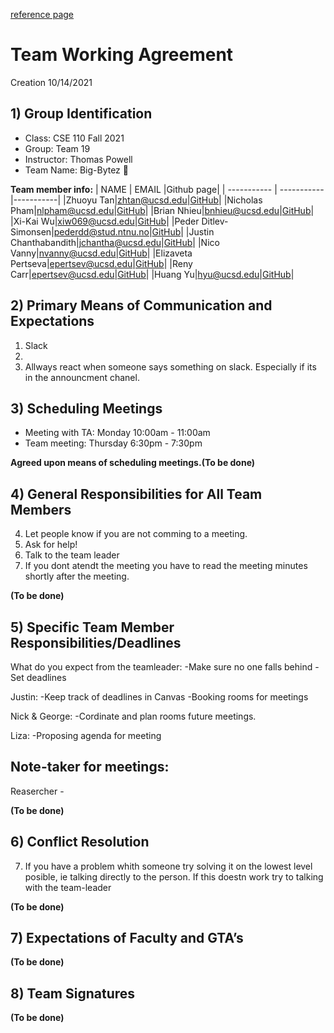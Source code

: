 [reference page](https://ohiostate.pressbooks.pub/feptechcomm/chapter/7-project-communications/)

# Team Working Agreement #
Creation 10/14/2021
<br>
## 1) Group Identification ##
- Class: CSE 110 Fall 2021
- Group: Team 19
- Instructor: Thomas  Powell 
- Team Name: Big-Bytez 🍔

**Team member info:**
| NAME        | EMAIL       |Github page|
| ----------- | ----------- |-----------|
|Zhuoyu Tan|zhtan@ucsd.edu|[GitHub](https://github.com/Big-Bytez/cse110-fa21-group19/blob/main/admin/georgetanUCSD)|
|Nicholas Pham|nlpham@ucsd.edu|[GitHub](https://github.com/nlpham)|
|Brian Nhieu|bnhieu@ucsd.edu|[GitHub](https://github.com/nhieubrian)|
|Xi-Kai Wu|xiw069@ucsd.edu|[GitHub](https://github.com/skaiwu)|
|Peder Ditlev-Simonsen|pederdd@stud.ntnu.no|[GitHub](https://github.com/PederDDS/This-is-me/blob/newBranch/index.md)|
|Justin Chanthabandith|jchantha@ucsd.edu|[GitHub](https://github.com/thejustinrock)|
|Nico Vanny|nvanny@ucsd.edu|[GitHub](https://github.com/nvanny)|
|Elizaveta Pertseva|epertsev@ucsd.edu|[GitHub](https://github.com/limpa105)|
|Reny Carr|epertsev@ucsd.edu|[GitHub](https://github.com/renaissancejlc)|
|Huang Yu|hyu@ucsd.edu|[GitHub](https://github.com/KKlein99)|


## 2) Primary Means of Communication and Expectations ##
1. Slack
2. 
3. Allways react when someone says something on slack. Especially if its in the announcment chanel. 




## 3) Scheduling Meetings ##

* Meeting with TA:  Monday 10:00am - 11:00am  
* Team meeting:  Thursday 6:30pm - 7:30pm 

**Agreed upon means of scheduling meetings.(To be done)**

## 4) General Responsibilities for All Team Members ##

4. Let people know if you are not comming to a meeting.
5. Ask for help!
6. Talk to the team leader
7. If you dont atendt the meeting you have to read the meeting minutes shortly after the meeting. 

**(To be done)**
## 5) Specific Team Member Responsibilities/Deadlines ##
What do you expect from the teamleader:
-Make sure no one falls behind
-Set deadlines

Justin:
-Keep track of deadlines in Canvas
-Booking rooms for meetings

Nick & George:
-Cordinate and plan rooms future meetings.

Liza: 
-Proposing agenda for meeting

Note-taker for meetings: 
-
Reasercher - 

**(To be done)**
## 6) Conflict Resolution ##
7. If you have a problem whith someone try solving it on the lowest level posible, ie talking directly to the person. If this doestn work try to talking with the team-leader


**(To be done)**
## 7) Expectations of Faculty and GTA’s ## 
**(To be done)**
## 8) Team Signatures ##
**(To be done)**


